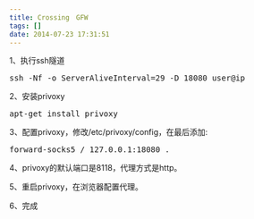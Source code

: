 ```yaml
---
title: Crossing　GFW
tags: []
date: 2014-07-23 17:31:51
---
```


1、执行ssh隧道

<div class="highlight"><pre>ssh -Nf -o ServerAliveInterval=29 -D 18080 user@ip
</pre></div>

2、安装privoxy

<div class="highlight"><pre>apt-get install privoxy
</pre></div>

3、配置privoxy，修改/etc/privoxy/config，在最后添加:

<div class="highlight"><pre>forward-socks5 / 127.0.0.1:18080 .
</pre></div>

4、privoxy的默认端口是8118，代理方式是http。

5、重启privoxy，在浏览器配置代理。

6、完成